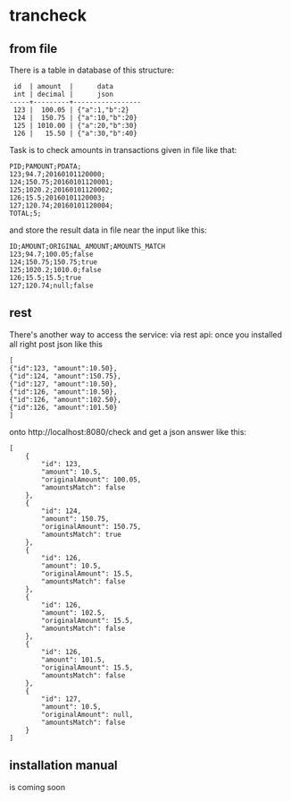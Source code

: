 # trancheck
## from file
There is a table in database of this structure:
```
 id  | amount  |      data       
 int | decimal |      json       
-----+---------+-----------------
 123 |  100.05 | {"a":1,"b":2}
 124 |  150.75 | {"a":10,"b":20}
 125 | 1010.00 | {"a":20,"b":30}
 126 |   15.50 | {"a":30,"b":40}
```
Task is to check amounts in transactions given in file like that:
```
PID;PAMOUNT;PDATA;
123;94.7;20160101120000;
124;150.75;20160101120001;
125;1020.2;20160101120002;
126;15.5;20160101120003;
127;120.74;20160101120004;
TOTAL;5;
```
and store the result data in file near the input like this:
```
ID;AMOUNT;ORIGINAL_AMOUNT;AMOUNTS_MATCH
123;94.7;100.05;false
124;150.75;150.75;true
125;1020.2;1010.0;false
126;15.5;15.5;true
127;120.74;null;false
```
## rest
There's another way to access the service: via rest api: once you installed all right post json like this
```
[
{"id":123, "amount":10.50},
{"id":124, "amount":150.75},
{"id":127, "amount":10.50},
{"id":126, "amount":10.50},
{"id":126, "amount":102.50},
{"id":126, "amount":101.50}
]
```
onto http://localhost:8080/check and get a json answer like this:
```
[
    {
        "id": 123,
        "amount": 10.5,
        "originalAmount": 100.05,
        "amountsMatch": false
    },
    {
        "id": 124,
        "amount": 150.75,
        "originalAmount": 150.75,
        "amountsMatch": true
    },
    {
        "id": 126,
        "amount": 10.5,
        "originalAmount": 15.5,
        "amountsMatch": false
    },
    {
        "id": 126,
        "amount": 102.5,
        "originalAmount": 15.5,
        "amountsMatch": false
    },
    {
        "id": 126,
        "amount": 101.5,
        "originalAmount": 15.5,
        "amountsMatch": false
    },
    {
        "id": 127,
        "amount": 10.5,
        "originalAmount": null,
        "amountsMatch": false
    }
]
```
## installation manual
is coming soon
